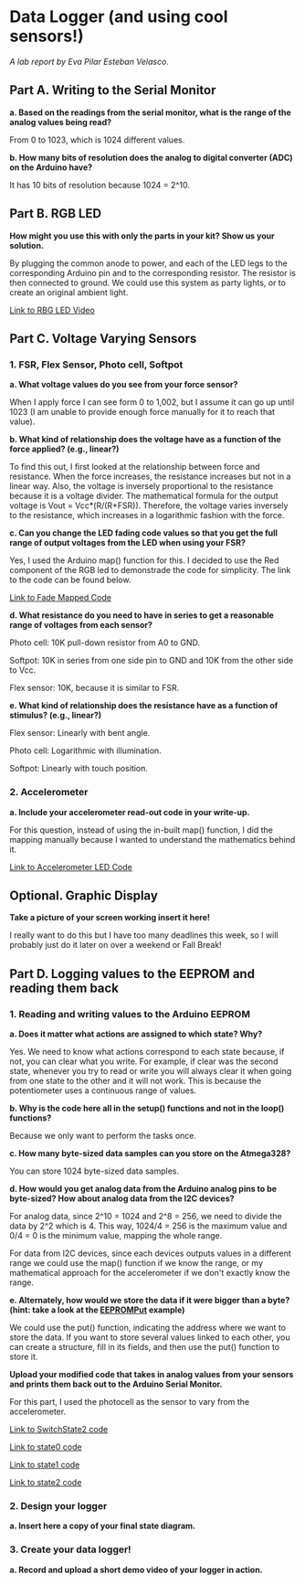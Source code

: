 # Data Logger (and using cool sensors!)

*A lab report by Eva Pilar Esteban Velasco.*

## Part A.  Writing to the Serial Monitor
 
**a. Based on the readings from the serial monitor, what is the range of the analog values being read?**

From 0 to 1023, which is 1024 different values.
 
**b. How many bits of resolution does the analog to digital converter (ADC) on the Arduino have?**

It has 10 bits of resolution because 1024 = 2^10.

## Part B. RGB LED

**How might you use this with only the parts in your kit? Show us your solution.**

By plugging the common anode to power, and each of the LED legs to the corresponding Arduino pin and to the corresponding resistor. The resistor is then connected to ground. We could use this system as party lights, or to create an original ambient light.

[Link to RBG LED Video](//github.com/evaesteban/IDD-Fa19-Lab3/blob/master/LED_Colors.mp4)

## Part C. Voltage Varying Sensors 
 
### 1. FSR, Flex Sensor, Photo cell, Softpot

**a. What voltage values do you see from your force sensor?**

 When I apply force I can see form 0 to 1,002, but I assume it can go up until 1023 (I am unable to provide enough force manually for it to reach that value).

**b. What kind of relationship does the voltage have as a function of the force applied? (e.g., linear?)**

To find this out, I first looked at the relationship between force and resistance. When the force increases, the resistance increases but not in a linear way. Also, the voltage is inversely proportional to the resistance because it is a voltage divider. The mathematical formula for the output voltage is Vout = Vcc*(R/(R+FSR)). Therefore, the voltage varies inversely to the resistance, which increases in a logarithmic fashion with the force.

**c. Can you change the LED fading code values so that you get the full range of output voltages from the LED when using your FSR?**

Yes, I used the Arduino map() function for this. I decided to use the Red component of the RGB led to demonstrade the code for simplicity. The link to the code can be found below.

[Link to Fade Mapped Code](//github.com/evaesteban/IDD-Fa19-Lab3/blob/master/Fade_Map.ino)

**d. What resistance do you need to have in series to get a reasonable range of voltages from each sensor?**

Photo cell: 10K pull-down resistor from A0 to GND.

Softpot: 10K in series from one side pin to GND and 10K from the other side to Vcc.

Flex sensor: 10K, because it is similar to FSR.

**e. What kind of relationship does the resistance have as a function of stimulus? (e.g., linear?)**

Flex sensor: Linearly with bent angle.

Photo cell: Logarithmic with illumination.

Softpot: Linearly with touch position.

### 2. Accelerometer
 
**a. Include your accelerometer read-out code in your write-up.**

For this question, instead of using the in-built map() function, I did the mapping manually because I wanted to understand the mathematics behind it. 

[Link to Accelerometer LED Code](//github.com/evaesteban/IDD-Fa19-Lab3/blob/master/LCD_Accel.ino)

## Optional. Graphic Display

**Take a picture of your screen working insert it here!**

I really want to do this but I have too many deadlines this week, so I will probably just do it later on over a weekend or Fall Break!

## Part D. Logging values to the EEPROM and reading them back
 
### 1. Reading and writing values to the Arduino EEPROM

**a. Does it matter what actions are assigned to which state? Why?**

Yes. We need to know what actions correspond to each state because, if not, you can clear what you write. For example, if clear was the second state, whenever you try to read or write you will always clear it when going from one state to the other and it will not work. This is because the potentiometer uses a continuous range of values.

**b. Why is the code here all in the setup() functions and not in the loop() functions?**

Because we only want to perform the tasks once.

**c. How many byte-sized data samples can you store on the Atmega328?**

 You can store 1024 byte-sized data samples.

**d. How would you get analog data from the Arduino analog pins to be byte-sized? How about analog data from the I2C devices?**

For analog data, since 2^10 = 1024 and 2^8 = 256, we need to divide the data by 2^2 which is 4. This way, 1024/4 = 256 is the maximum value and 0/4 = 0 is the minimum value, mapping the whole range.

For data from I2C devices, since each devices outputs values in a different range we could use the map() function if we know the range, or my mathematical approach for the accelerometer if we don't exactly know the range.

**e. Alternately, how would we store the data if it were bigger than a byte? (hint: take a look at the [EEPROMPut](https://www.arduino.cc/en/Reference/EEPROMPut) example)**

We could use the put() function, indicating the address where we want to store the data. If you want to store several values linked to each other, you can create a structure, fill in its fields, and then use the put() function to store it.

**Upload your modified code that takes in analog values from your sensors and prints them back out to the Arduino Serial Monitor.**

For this part, I used the photocell as the sensor to vary from the accelerometer. 

[Link to SwitchState2 code](//github.com/evaesteban/IDD-Fa19-Lab3/blob/master/SwitchState2.ino)

[Link to state0 code](//github.com/evaesteban/IDD-Fa19-Lab3/blob/master/state0.ino)

[Link to state1 code](//github.com/evaesteban/IDD-Fa19-Lab3/blob/master/state1.ino)

[Link to state2 code](//github.com/evaesteban/IDD-Fa19-Lab3/blob/master/state2.ino)


### 2. Design your logger
 
**a. Insert here a copy of your final state diagram.**

### 3. Create your data logger!
 
**a. Record and upload a short demo video of your logger in action.**
